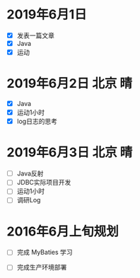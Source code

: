 # 2019年6月1日
- [x] 发表一篇文章
- [x] Java
- [x] 运动

# 2019年6月2日 北京 晴
- [x] Java
- [x] 运动1小时
- [x] log日志的思考

# 2019年6月3日 北京 晴
- [ ] Java反射
- [ ] JDBC实际项目开发
- [ ] 运动1小时
- [ ] 调研Log

# 2016年6月上旬规划
- [ ] 完成 MyBaties 学习
- [ ] 完成生产环境部署

